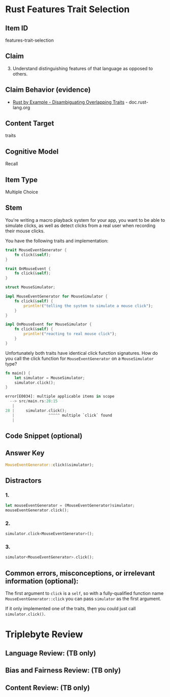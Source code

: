 # Rust Features Trait Selection

## Item ID
features-trait-selection

## Claim
3. Understand distinguishing features of that language as opposed to others.

## Claim Behavior (evidence)
- [Rust by Example - Disambiguating Overlapping Traits](https://doc.rust-lang.org/rust-by-example/trait/disambiguating.html) - doc.rust-lang.org

## Content Target
traits

## Cognitive Model
Recall

## Item Type
Multiple Choice

## Stem

You're writing a macro playback system for your app, you want to be able to simulate clicks, as well as detect clicks from a real user when recording their mouse clicks.

You have the following traits and implementation:

```rust
trait MouseEventGenerator {
    fn click(&self);
}

trait OnMouseEvent {
    fn click(&self);
}

struct MouseSimulator;

impl MouseEventGenerator for MouseSimulator {
    fn click(&self) {
        println!("telling the system to simulate a mouse click");
    }
}

impl OnMouseEvent for MouseSimulator {
    fn click(&self) {
        println!("reacting to real mouse click");
    }
}
```

Unfortunately both traits have identical click function signatures.
How do you call the click function for `MouseEventGenerator` on a `MouseSimulator` type?

```rust
fn main() {
    let simulator = MouseSimulator;
    simulator.click();
}

error[E0034]: multiple applicable items in scope
  --> src/main.rs:28:15
   |
28 |     simulator.click();
   |               ^^^^^ multiple `click` found
   |
```


## Code Snippet (optional)


## Answer Key

```rust
MouseEventGenerator::click(&simulator);
```

## Distractors

### 1.
```rust
let mouseEventGenerator = (MouseEventGenerator)simulator;
mouseEventGenerator.click();
```

### 2.
```rust
simulator.click<MouseEventGenerator>();
```

### 3.
```rust
simulator<MouseEventGenerator>.click();
```


## Common errors, misconceptions, or irrelevant information (optional):

The first argument to `click` is a `self`, so with a fully-qualified function name `MouseEventGenerator::click` you can pass `simulator` as the first argument.

If it only implemented one of the traits, then you could just call `simulator.click()`.


# Triplebyte Review


## Language Review: (TB only)


## Bias and Fairness Review: (TB only)


## Content Review: (TB only)

